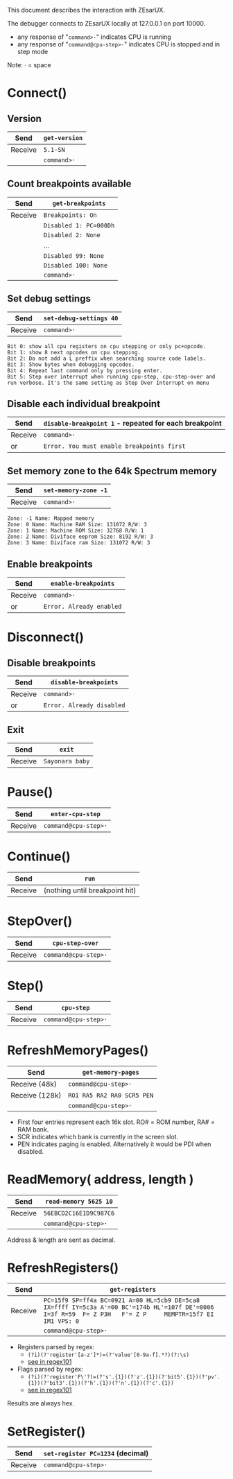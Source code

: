 This document describes the interaction with ZEsarUX.

The debugger connects to ZEsarUX locally at 127.0.0.1 on port 10000.

* any response of "`command>·`" indicates CPU is running
* any response of "`command@cpu-step>·`" indicates CPU is stopped and in step mode

Note: · = space


# Connect()

## Version

| Send | `get-version` |
| --- | --- |
| Receive | `5.1-SN` |
| | `command>·` |


## Count breakpoints available

| Send | `get-breakpoints` |
| --- | --- |
| Receive | `Breakpoints: On` |
| | `Disabled 1: PC=000Dh` | 
| | `Disabled 2: None` | 
| | ... | 
| | `Disabled 99: None` | 
| | `Disabled 100: None` | 
| | `command>·` |


## Set debug settings

| Send | `set-debug-settings 40` |
| --- | --- |
| Receive | `command>·` |

```
Bit 0: show all cpu registers on cpu stepping or only pc+opcode.
Bit 1: show 8 next opcodes on cpu stepping.
Bit 2: Do not add a L preffix when searching source code labels.
Bit 3: Show bytes when debugging opcodes.
Bit 4: Repeat last command only by pressing enter.
Bit 5: Step over interrupt when running cpu-step, cpu-step-over and run verbose. It's the same setting as Step Over Interrupt on menu
```


## Disable each individual breakpoint

| Send | `disable-breakpoint 1` - repeated for each breakpoint |
| --- | --- |
| Receive | `command>·` |
| or | `Error. You must enable breakpoints first` | 


## Set memory zone to the 64k Spectrum memory

| Send | `set-memory-zone -1` |
| --- | --- |
| Receive | `command>·` |

```
Zone: -1 Name: Mapped memory
Zone: 0 Name: Machine RAM Size: 131072 R/W: 3
Zone: 1 Name: Machine ROM Size: 32768 R/W: 1
Zone: 2 Name: Diviface eeprom Size: 8192 R/W: 3
Zone: 3 Name: Diviface ram Size: 131072 R/W: 3
```

## Enable breakpoints

| Send | `enable-breakpoints` |
| --- | --- |
| Receive | `command>·` |
| or | `Error. Already enabled` | 


# Disconnect()

## Disable breakpoints

| Send | `disable-breakpoints` |
| --- | --- |
| Receive | `command>·` |
| or | `Error. Already disabled` |


## Exit

| Send | `exit` |
| --- | --- |
| Receive | `Sayonara baby` |


# Pause()

| Send | `enter-cpu-step` |
| --- | --- |
| Receive | `command@cpu-step>·` |


# Continue()

| Send | `run` |
| --- | --- |
| Receive | (nothing until breakpoint hit) |


# StepOver()

| Send | `cpu-step-over` |
| --- | --- |
| Receive | `command@cpu-step>·` |


# Step()

| Send | `cpu-step` |
| --- | --- |
| Receive | `command@cpu-step>·` |


# RefreshMemoryPages()

| Send | `get-memory-pages` |
| --- | --- |
| Receive (48k) | `command@cpu-step>·` |
| Receive (128k) | `RO1 RA5 RA2 RA0 SCR5 PEN` | 
| | `command@cpu-step>·` |

* First four entries represent each 16k slot.  RO# = ROM number, RA# = RAM bank.
* SCR indicates which bank is currently in the screen slot.
* PEN indicates paging is enabled.  Alternatively it would be PDI when disabled.


# ReadMemory( address, length )

| Send | `read-memory 5625 10` |
| --- | --- |
| Receive | `56EBCD2C16E1D9C987C6` |
| | `command@cpu-step>·` |

Address & length are sent as decimal.


# RefreshRegisters()

| Send | `get-registers` |
| --- | --- |
| Receive | `PC=15f9 SP=ff4a BC=0921 A=00 HL=5cb9 DE=5ca8 IX=ffff IY=5c3a A'=00 BC'=174b HL'=107f DE'=0006 I=3f R=59  F= Z P3H   F'= Z P     MEMPTR=15f7 EI IM1 VPS: 0` |
| | `command@cpu-step>·` |

* Registers parsed by regex:
  * `(?i)(?'register'[a-z']*)=(?'value'[0-9a-f].*?)(?:\s)`
  * [see in regex101](https://regex101.com/r/XnpxqF/2)
* Flags parsed by regex:
  * `(?i)(?'register'F\'?)=(?'s'.{1})(?'z'.{1})(?'bit5'.{1})(?'pv'.{1})(?'bit3'.{1})(?'h'.{1})(?'n'.{1})(?'c'.{1})`
  * [see in regex101](https://regex101.com/r/U508gA/1)

Results are always hex.


# SetRegister()

| Send | `set-register PC=1234` (decimal) | 
| --- | --- |
| Receive | `command@cpu-step>·` |


